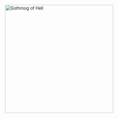 <a href="https://app.daily.dev/tototo"><img src="https://api.daily.dev/devcards/v2/RUdgsu9JScW3g7yY3ESBC.png?type=default&r=6ct" width="356" alt="Gothmog of Hell"/></a>
<!---
ToTo1403/ToTo1403 is a ✨ special ✨ repository because its `README.md` (this file) appears on your GitHub profile.
You can click the Preview link to take a look at your changes.
--->
